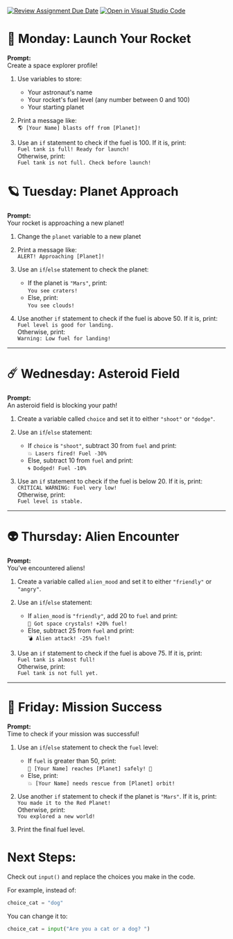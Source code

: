 [![Review Assignment Due Date](https://classroom.github.com/assets/deadline-readme-button-22041afd0340ce965d47ae6ef1cefeee28c7c493a6346c4f15d667ab976d596c.svg)](https://classroom.github.com/a/uo9i3Byu)
[![Open in Visual Studio Code](https://classroom.github.com/assets/open-in-vscode-2e0aaae1b6195c2367325f4f02e2d04e9abb55f0b24a779b69b11b9e10269abc.svg)](https://classroom.github.com/online_ide?assignment_repo_id=17992416&assignment_repo_type=AssignmentRepo)
# **🚀 Monday: Launch Your Rocket**  
**Prompt:**  
Create a space explorer profile!  
1. Use variables to store:  
   - Your astronaut's name
   - Your rocket's fuel level (any number between 0 and 100)
   - Your starting planet

2. Print a message like:  
   `🌎 [Your Name] blasts off from [Planet]!`  

3. Use an `if` statement to check if the fuel is 100. If it is, print:  
   `Fuel tank is full! Ready for launch!`  
   Otherwise, print:  
   `Fuel tank is not full. Check before launch!`


# **🪐 Tuesday: Planet Approach**  
**Prompt:**  
Your rocket is approaching a new planet!  
1. Change the `planet` variable to a new planet
2. Print a message like:  
   `ALERT! Approaching [Planet]!`  

3. Use an `if`/`else` statement to check the planet:  
   - If the planet is `"Mars"`, print:  
     `You see craters!`  
   - Else, print:  
     `You see clouds!`  

4. Use another `if` statement to check if the fuel is above 50. If it is, print:  
   `Fuel level is good for landing.`  
   Otherwise, print:  
   `Warning: Low fuel for landing!`

---

# **☄️ Wednesday: Asteroid Field**  
**Prompt:**  
An asteroid field is blocking your path!  
1. Create a variable called `choice` and set it to either `"shoot"` or `"dodge"`.  
2. Use an `if`/`else` statement:  
   - If `choice` is `"shoot"`, subtract 30 from `fuel` and print:  
     `💥 Lasers fired! Fuel -30%`  
   - Else, subtract 10 from `fuel` and print:  
     `🌀 Dodged! Fuel -10%`  

3. Use an `if` statement to check if the fuel is below 20. If it is, print:  
   `CRITICAL WARNING: Fuel very low!`  
   Otherwise, print:  
   `Fuel level is stable.`

---

# **👽 Thursday: Alien Encounter**  
**Prompt:**  
You’ve encountered aliens!  
1. Create a variable called `alien_mood` and set it to either `"friendly"` or `"angry"`.  
2. Use an `if`/`else` statement:  
   - If `alien_mood` is `"friendly"`, add 20 to `fuel` and print:  
     `🎁 Got space crystals! +20% fuel!`  
   - Else, subtract 25 from `fuel` and print:  
     `💣 Alien attack! -25% fuel!`  

3. Use an `if` statement to check if the fuel is above 75. If it is, print:  
   `Fuel tank is almost full!`  
   Otherwise, print:  
   `Fuel tank is not full yet.`

---

# **🎇 Friday: Mission Success**  
**Prompt:**  
Time to check if your mission was successful!  
1. Use an `if`/`else` statement to check the `fuel` level:  
   - If `fuel` is greater than 50, print:  
     `🌟 [Your Name] reaches [Planet] safely! 🌟`  
   - Else, print:  
     `💥 [Your Name] needs rescue from [Planet] orbit!`  

2. Use another `if` statement to check if the planet is `"Mars"`. If it is, print:  
   `You made it to the Red Planet!`  
   Otherwise, print:  
   `You explored a new world!`  

3. Print the final fuel level.

# **Next Steps:**  
Check out `input()` and replace the choices you make in the code.

For example, instead of:

```py
choice_cat = "dog"
```

You can change it to:

```py
choice_cat = input("Are you a cat or a dog? ")
```
